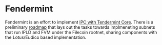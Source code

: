# Fendermint

Fendermint is an effort to implement [IPC with Tendermint Core](https://docs.google.com/document/d/1cFoTdoRuYgxmWJia6K-b5vmEj-4MvyHCNvShZpyconU/edit#). There is a preliminary [roadmap](https://docs.google.com/spreadsheets/d/1eVwkHEPGNg0js8DKRDIX7sugf5JqbI9zRBddIqzJFfI/edit#gid=0) that lays out the tasks towards implmeneting subnets that run IPLD and FVM under the Filecoin rootnet, sharing components with the Lotus/Eudico based implementation.
